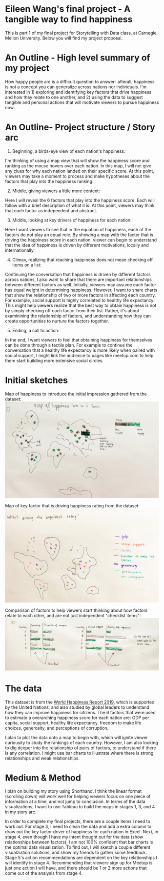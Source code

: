 # Eileen Wang's final project - A tangible way to find happiness
This is part 1 of my final project for Storytelling with Data class, at Carnegie Mellon University. Below you will find my project proposal. 

# An Outline - High level summary of my project
How happy people are is a difficult question to answer- afterall, happiness is not a concept you can generalize across nations nor individuals. I'm interested in 1) exploring and identifying key factors that drive happiness and how they relate to one another, and 2) using the data to suggest tangible and personal actions that will motivate viewers to pursue happiness now. 

# An Outline- Project structure / Story arc
1. Beginning, a birds-eye view of each nation's happiness: 

I'm thinking of using a map view that will show the happiness score and ranking as the mouse hovers over each nation. In this map, I will not give any clues for why each nation landed on their specific score. At this point, viewers may take a moment to process and make hypotheses about the factors that play into the happiness ranking.  

2. Middle, giving viewers a little more context: 

Here I will reveal the 6 factors that play into the happiness score. Each will follow with a brief description of what it is. At this point, viewers may think that each factor as independent and abstract.  

3. Middle, looking at key drivers of happiness for each nation: 

Here I want viewers to see that in the equation of happiness, each of the factors do not play an equal role. By showing a map with the factor that is driving the happiness score in each nation, viewer can begin to understand that the idea of happiness is driven by different motivations, locally and internationally. 

4. Climax, realizing that reaching happiness does not mean checking off items on a list: 

Continuing the conversation that happiness is driven by different factors across nations, I also want to share that there are important relationships between different factors as well. Initially, viewers may assume each factor has equal weight in determining happiness. However, I want to share charts that show the relationship of two or more factors in affecting each country. For example, social support is highly correlated to healthy life expectancy. This might help viewers realize that the best way to obtain happiness is not by simply checking off each factor from their list. Rather, it's about examinining the relationship of factors, and understanding how they can create opportunities to nurture the factors together. 

5. Ending, a call to action:

In the end, I want viewers to feel that obtaining happiness for themselves can be done through a tactile plan. For example to continue the conversation that a healthy life expectancy is more likely when paired with social support, I might link the audience to pages like meetup.com to help them start building more extensive social circles. 

# Initial sketches
Map of happiness to introduce the initial impression gathered from the dataset: 
![map](map.jpg)

Map of key factor that is driving happiness rating from the dataset: 
![drivinghappiness](drivinghappiness.jpg)

Comparison of factors to help viewers start thinking about how factors relate to each other, and are not just independent "checklist items":
![comparison](comparison.jpg)

# The data
This dataset is from the [World Happiness Report 2019](https://www.kaggle.com/unsdsn/world-happiness#2019.csv), which is supported by the United Nations, and also studied by global leaders to understand how they can improve happiness for citizens. The 6 factors that were used to estimate a overarching happiness score for each nation are: GDP per capita, social support, healthy life expectancy, freedom to make life choices, generosity, and perceptions of corruption. 

I plan to plot the data onto a map to begin with, which will ignite viewer curiousity to study the rankings of each country. However, I am also looking to dig deeper into the relationship of pairs of factors, to understand if there is any correlation. I might use bar charts to illustrate where there is strong relationships and weak relationships. 

# Medium & Method
I plan on building my story using Shorthand. I think the linear format (scrolling down) will work well for helping viewers focus on one piece of information at a time, and not jump to conclusion. In terms of the data visualizations, I want to use Tableau to build the maps in stages 1, 3, and 4 in my story arc. 

In order to complete my final projects, there are a couple items I need to work out. For stage 3, I need to clean the data and add a extra column to draw out the key factor driver of happiness for each nation in Excel. Next, in stage 4, even though I have my intent thought out for the data (show relationships between factors), I am not 100% confident that bar charts is the optimal data visualization. To find out, I will sketch a couple different visualziation solutions, and show my friends to gather some feedback. Stage 5's action recommendations are dependent on the key relationships I will identify in stage 4. Recommending that viewers sign up for Meetup is just one action I will have, and there should be 1 or 2 more actions that come out of the analysis from stage 4. 
